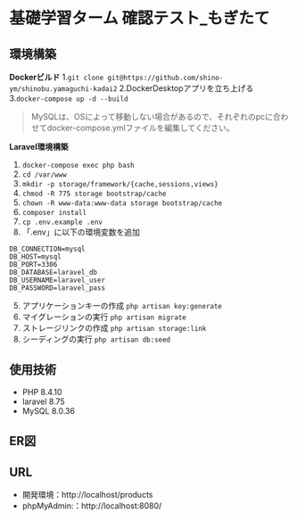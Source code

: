 # 基礎学習ターム 確認テスト_もぎたて
## 環境構築
**Dockerビルド**
1.`git clone git@https://github.com/shino-ym/shinobu.yamaguchi-kadai2`
2.DockerDesktopアプリを立ち上げる
3.`docker-compose up -d --build`
> MySQLは、OSによって移動しない場合があるので、それぞれのpcに合わせてdocker-compose.ymlファイルを編集してください。

**Laravel環境構築**
1. `docker-compose exec php bash`
2. `cd /var/www `
3. `mkdir -p storage/framework/{cache,sessions,views}`
4. `chmod -R 775 storage bootstrap/cache`
5. `chown -R www-data:www-data storage bootstrap/cache`
6. `composer install`
7. `cp .env.example .env`
8. 「.env」に以下の環境変数を追加
```
DB_CONNECTION=mysql
DB_HOST=mysql
DB_PORT=3306
DB_DATABASE=laravel_db
DB_USERNAME=laravel_user
DB_PASSWORD=laravel_pass
```

5. アプリケーションキーの作成
`php artisan key:generate`
6. マイグレーションの実行
`php artisan migrate`
7. ストレージリンクの作成
`php artisan storage:link`
8. シーディングの実行
`php artisan db:seed`

## 使用技術
- PHP 8.4.10
- laravel 8.75
- MySQL 8.0.36

## ER図

## URL
- 開発環境：http://localhost/products
- phpMyAdmin:：http://localhost:8080/



